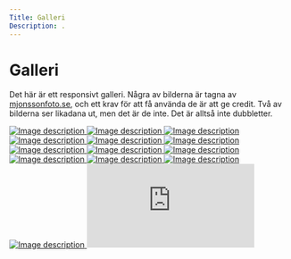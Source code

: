 ```yaml
---
Title: Galleri
Description: .
---
```


Galleri
==========================

Det här är ett responsivt galleri. Några av bilderna är tagna av [mjonssonfoto.se](https://mjonssonfoto.se/), och ett krav för att få använda de är att ge credit. Två av bilderna ser likadana ut, men det är de inte. Det är alltså inte dubbletter.

<div class='gallery'><a href="image/gallery/8B2EBBE2-7375-4A58-ADFB-0558AC018D98-1408-000003BEAAB3D115_tmp.jpg" target="_blank"><picture class="gallery-item">
<source media="(min-width: 768px)" srcset="image/gallery/8B2EBBE2-7375-4A58-ADFB-0558AC018D98-1408-000003BEAAB3D115_tmp.jpg?h=160&w=240&crop-to-fit&save-as=jpg">
<source media="(max-width: 767px)" srcset="image/gallery/8B2EBBE2-7375-4A58-ADFB-0558AC018D98-1408-000003BEAAB3D115_tmp.jpg?w=720&save-as=jpg">
<img src="image/gallery/8B2EBBE2-7375-4A58-ADFB-0558AC018D98-1408-000003BEAAB3D115_tmp.jpg?w=720&save-as=jpg" alt="Image description">
</picture></a><a href="image/gallery/651B194B-C72D-4D75-A3F8-913803A534FC-379-000001BC6FDE368B_tmp.jpg" target="_blank"><picture class="gallery-item">
<source media="(min-width: 768px)" srcset="image/gallery/651B194B-C72D-4D75-A3F8-913803A534FC-379-000001BC6FDE368B_tmp.jpg?h=160&w=240&crop-to-fit&save-as=jpg">
<source media="(max-width: 767px)" srcset="image/gallery/651B194B-C72D-4D75-A3F8-913803A534FC-379-000001BC6FDE368B_tmp.jpg?w=720&save-as=jpg">
<img src="image/gallery/651B194B-C72D-4D75-A3F8-913803A534FC-379-000001BC6FDE368B_tmp.jpg?w=720&save-as=jpg" alt="Image description">
</picture></a><a href="image/gallery/cykel-1.JPG" target="_blank"><picture class="gallery-item">
<source media="(min-width: 768px)" srcset="image/gallery/cykel-1.JPG?h=160&w=240&crop-to-fit&save-as=jpg">
<source media="(max-width: 767px)" srcset="image/gallery/cykel-1.JPG?w=720&save-as=jpg">
<img src="image/gallery/cykel-1.JPG?w=720&save-as=jpg" alt="Image description">
</picture></a><a href="image/gallery/dricka.JPG" target="_blank"><picture class="gallery-item">
<source media="(min-width: 768px)" srcset="image/gallery/dricka.JPG?h=160&w=240&crop-to-fit&save-as=jpg">
<source media="(max-width: 767px)" srcset="image/gallery/dricka.JPG?w=720&save-as=jpg">
<img src="image/gallery/dricka.JPG?w=720&save-as=jpg" alt="Image description">
</picture></a><a href="image/gallery/IM-2016-1.jpg" target="_blank"><picture class="gallery-item">
<source media="(min-width: 768px)" srcset="image/gallery/IM-2016-1.jpg?h=160&w=240&crop-to-fit&save-as=jpg">
<source media="(max-width: 767px)" srcset="image/gallery/IM-2016-1.jpg?w=720&save-as=jpg">
<img src="image/gallery/IM-2016-1.jpg?w=720&save-as=jpg" alt="Image description">
</picture></a><a href="image/gallery/IM-2022-1.JPG" target="_blank"><picture class="gallery-item">
<source media="(min-width: 768px)" srcset="image/gallery/IM-2022-1.JPG?h=160&w=240&crop-to-fit&save-as=jpg">
<source media="(max-width: 767px)" srcset="image/gallery/IM-2022-1.JPG?w=720&save-as=jpg">
<img src="image/gallery/IM-2022-1.JPG?w=720&save-as=jpg" alt="Image description">
</picture></a><a href="image/gallery/IM-2022-2.JPG" target="_blank"><picture class="gallery-item">
<source media="(min-width: 768px)" srcset="image/gallery/IM-2022-2.JPG?h=160&w=240&crop-to-fit&save-as=jpg">
<source media="(max-width: 767px)" srcset="image/gallery/IM-2022-2.JPG?w=720&save-as=jpg">
<img src="image/gallery/IM-2022-2.JPG?w=720&save-as=jpg" alt="Image description">
</picture></a><a href="image/gallery/IM-2022-3.JPG" target="_blank"><picture class="gallery-item">
<source media="(min-width: 768px)" srcset="image/gallery/IM-2022-3.JPG?h=160&w=240&crop-to-fit&save-as=jpg">
<source media="(max-width: 767px)" srcset="image/gallery/IM-2022-3.JPG?w=720&save-as=jpg">
<img src="image/gallery/IM-2022-3.JPG?w=720&save-as=jpg" alt="Image description">
</picture></a><a href="image/gallery/IM-2022-4.jpg" target="_blank"><picture class="gallery-item">
<source media="(min-width: 768px)" srcset="image/gallery/IM-2022-4.jpg?h=160&w=240&crop-to-fit&save-as=jpg">
<source media="(max-width: 767px)" srcset="image/gallery/IM-2022-4.jpg?w=720&save-as=jpg">
<img src="image/gallery/IM-2022-4.jpg?w=720&save-as=jpg" alt="Image description">
</picture></a><a href="image/gallery/IMG_3473.JPG" target="_blank"><picture class="gallery-item">
<source media="(min-width: 768px)" srcset="image/gallery/IMG_3473.JPG?h=160&w=240&crop-to-fit&save-as=jpg">
<source media="(max-width: 767px)" srcset="image/gallery/IMG_3473.JPG?w=720&save-as=jpg">
<img src="image/gallery/IMG_3473.JPG?w=720&save-as=jpg" alt="Image description">
</picture></a><a href="image/gallery/KarlstadTrOlympicLogo-0000138.jpg" target="_blank"><picture class="gallery-item">
<source media="(min-width: 768px)" srcset="image/gallery/KarlstadTrOlympicLogo-0000138.jpg?h=160&w=240&crop-to-fit&save-as=jpg">
<source media="(max-width: 767px)" srcset="image/gallery/KarlstadTrOlympicLogo-0000138.jpg?w=720&save-as=jpg">
<img src="image/gallery/KarlstadTrOlympicLogo-0000138.jpg?w=720&save-as=jpg" alt="Image description">
</picture></a><a href="image/gallery/KarlstadTrOlympicLogo-0000242.jpg" target="_blank"><picture class="gallery-item">
<source media="(min-width: 768px)" srcset="image/gallery/KarlstadTrOlympicLogo-0000242.jpg?h=160&w=240&crop-to-fit&save-as=jpg">
<source media="(max-width: 767px)" srcset="image/gallery/KarlstadTrOlympicLogo-0000242.jpg?w=720&save-as=jpg">
<img src="image/gallery/KarlstadTrOlympicLogo-0000242.jpg?w=720&save-as=jpg" alt="Image description">
</picture></a><a href="image/gallery/mål_pust.JPG" target="_blank"><picture class="gallery-item">
<source media="(min-width: 768px)" srcset="image/gallery/mal_pust.JPG?h=160&w=240&crop-to-fit&save-as=jpg">
<source media="(max-width: 767px)" srcset="image/gallery/mal_pust.JPG?w=720&save-as=jpg">
<img src="image/gallery/mal_pust.JPG?w=720&save-as=jpg" alt="Image description">
</picture></a>
<iframe class='aspect-ratio' src="https://www.youtube.com/embed/xPh-5P4XH6o?si=g7r3Hd4bdmPxw8ov" title="YouTube video player" frameborder="0" allow="accelerometer; autoplay; clipboard-write; encrypted-media; gyroscope; picture-in-picture; web-share" allowfullscreen></iframe>
</div>
